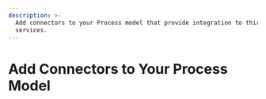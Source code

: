 ```yaml
---
description: >-
  Add connectors to your Process model that provide integration to third-party
  services.
---
```


# Add Connectors to Your Process Model

